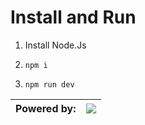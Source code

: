 # Install and Run 

1. Install Node.Js 

2. `npm i`

3. `npm run dev` 


| Powered by: | ![](https://i.ibb.co/4sswJXb/image.png) |
|-|-|
